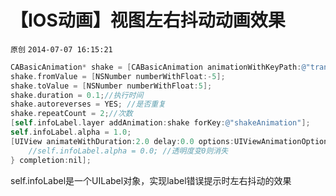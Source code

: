 # 【IOS动画】视图左右抖动动画效果

`原创` `2014-07-07 16:15:21`

```objectivec
CABasicAnimation* shake = [CABasicAnimation animationWithKeyPath:@"transform.translation.x"];
shake.fromValue = [NSNumber numberWithFloat:-5];
shake.toValue = [NSNumber numberWithFloat:5];
shake.duration = 0.1;//执行时间
shake.autoreverses = YES; //是否重复
shake.repeatCount = 2;//次数
[self.infoLabel.layer addAnimation:shake forKey:@"shakeAnimation"];
self.infoLabel.alpha = 1.0;
[UIView animateWithDuration:2.0 delay:0.0 options:UIViewAnimationOptionCurveEaseIn | UIViewAnimationOptionAllowUserInteraction animations:^{
    //self.infoLabel.alpha = 0.0; //透明度变0则消失
} completion:nil];
```

self.infoLabel是一个UILabel对象，实现label错误提示时左右抖动的效果
